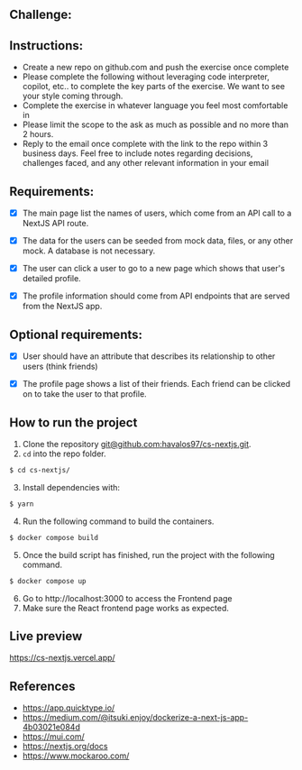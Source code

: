 ## Challenge:

## Instructions:
- Create a new repo on github.com and push the exercise once complete
- Please complete the following without leveraging code interpreter, copilot, etc.. to complete the key parts of the exercise. We want to see your style coming through.
- Complete the exercise in whatever language you feel most comfortable in
- Please limit the scope to the ask as much as possible and no more than 2 hours.
- Reply to the email once complete with the link to the repo within 3 business days. Feel free to include notes regarding decisions, challenges faced, and any other relevant information in your email


## Requirements:
- [x] The main page list the names of users, which come from an API call to a NextJS API route.
- [x] The data for the users can be seeded from mock data, files, or any other mock. A database is not necessary.
- [x] The user can click a user to go to a new page which shows that user's detailed profile.
- [x] The profile information should come from API endpoints that are served from the NextJS app.


## Optional requirements:
- [x] User should have an attribute that describes its relationship to other users (think friends)
- [x] The profile page shows a list of their friends. Each friend can be clicked on to take the user to that profile.


## How to run the project
1. Clone the repository [git@github.com:havalos97/cs-nextjs.git](git@github.com:havalos97/cs-nextjs.git).
2. `cd` into the repo folder.
```sh
$ cd cs-nextjs/
```
3. Install dependencies with:
```sh
$ yarn
```
4. Run the following command to build the containers.
```sh
$ docker compose build
```
5. Once the build script has finished, run the project with the following command.
```sh
$ docker compose up
```
6. Go to http://localhost:3000 to access the Frontend page
7. Make sure the React frontend page works as expected.

## Live preview
https://cs-nextjs.vercel.app/

## References
- https://app.quicktype.io/
- https://medium.com/@itsuki.enjoy/dockerize-a-next-js-app-4b03021e084d
- https://mui.com/
- https://nextjs.org/docs
- https://www.mockaroo.com/
